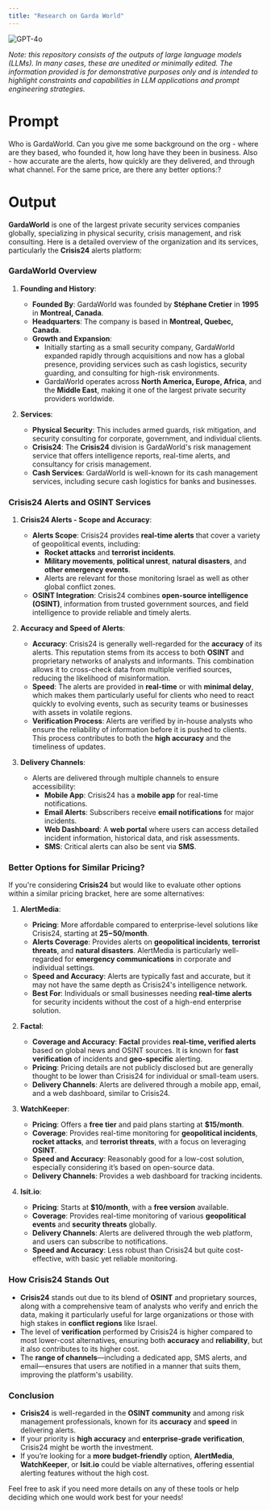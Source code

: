 ```yaml
---
title: "Research on Garda World"
---
```

![GPT-4o](https://img.shields.io/badge/GPT--4o-3333FF?style=for-the-badge&logo=openai&logoColor=white)



*Note: this repository consists of the outputs of large language models (LLMs). In many cases, these are unedited or minimally edited. The information provided is for demonstrative purposes only and is intended to highlight constraints and capabilities in LLM applications and prompt engineering strategies.*


# Prompt

Who is GardaWorld. Can you give me some background on the org - where are they based, who founded it, how long have they been in business. Also - how accurate are the alerts, how quickly are they delivered, and through what channel. For the same price, are there any better options:?

# Output

**GardaWorld** is one of the largest private security services companies globally, specializing in physical security, crisis management, and risk consulting. Here is a detailed overview of the organization and its services, particularly the **Crisis24** alerts platform:

### **GardaWorld Overview**

1. **Founding and History**:
   - **Founded By**: GardaWorld was founded by **Stéphane Cretier** in **1995** in **Montreal, Canada**.
   - **Headquarters**: The company is based in **Montreal, Quebec, Canada**.
   - **Growth and Expansion**:
     - Initially starting as a small security company, GardaWorld expanded rapidly through acquisitions and now has a global presence, providing services such as cash logistics, security guarding, and consulting for high-risk environments.
     - GardaWorld operates across **North America, Europe, Africa**, and the **Middle East**, making it one of the largest private security providers worldwide.

2. **Services**:
   - **Physical Security**: This includes armed guards, risk mitigation, and security consulting for corporate, government, and individual clients.
   - **Crisis24**: The **Crisis24** division is GardaWorld's risk management service that offers intelligence reports, real-time alerts, and consultancy for crisis management.
   - **Cash Services**: GardaWorld is well-known for its cash management services, including secure cash logistics for banks and businesses.

### **Crisis24 Alerts and OSINT Services**

1. **Crisis24 Alerts - Scope and Accuracy**:
   - **Alerts Scope**: Crisis24 provides **real-time alerts** that cover a variety of geopolitical events, including:
     - **Rocket attacks** and **terrorist incidents**.
     - **Military movements**, **political unrest**, **natural disasters**, and **other emergency events**.
     - Alerts are relevant for those monitoring Israel as well as other global conflict zones.
   - **OSINT Integration**: Crisis24 combines **open-source intelligence (OSINT)**, information from trusted government sources, and field intelligence to provide reliable and timely alerts.

2. **Accuracy and Speed of Alerts**:
   - **Accuracy**: Crisis24 is generally well-regarded for the **accuracy** of its alerts. This reputation stems from its access to both **OSINT** and proprietary networks of analysts and informants. This combination allows it to cross-check data from multiple verified sources, reducing the likelihood of misinformation.
   - **Speed**: The alerts are provided in **real-time** or with **minimal delay**, which makes them particularly useful for clients who need to react quickly to evolving events, such as security teams or businesses with assets in volatile regions.
   - **Verification Process**: Alerts are verified by in-house analysts who ensure the reliability of information before it is pushed to clients. This process contributes to both the **high accuracy** and the timeliness of updates.

3. **Delivery Channels**:
   - Alerts are delivered through multiple channels to ensure accessibility:
     - **Mobile App**: Crisis24 has a **mobile app** for real-time notifications.
     - **Email Alerts**: Subscribers receive **email notifications** for major incidents.
     - **Web Dashboard**: A **web portal** where users can access detailed incident information, historical data, and risk assessments.
     - **SMS**: Critical alerts can also be sent via **SMS**.

### **Better Options for Similar Pricing?**

If you're considering **Crisis24** but would like to evaluate other options within a similar pricing bracket, here are some alternatives:

1. **AlertMedia**:
   - **Pricing**: More affordable compared to enterprise-level solutions like Crisis24, starting at **$25-$50/month**.
   - **Alerts Coverage**: Provides alerts on **geopolitical incidents**, **terrorist threats**, and **natural disasters**. AlertMedia is particularly well-regarded for **emergency communications** in corporate and individual settings.
   - **Speed and Accuracy**: Alerts are typically fast and accurate, but it may not have the same depth as Crisis24's intelligence network.
   - **Best For**: Individuals or small businesses needing **real-time alerts** for security incidents without the cost of a high-end enterprise solution.

2. **Factal**:
   - **Coverage and Accuracy**: **Factal** provides **real-time, verified alerts** based on global news and OSINT sources. It is known for **fast verification** of incidents and **geo-specific** alerting.
   - **Pricing**: Pricing details are not publicly disclosed but are generally thought to be lower than Crisis24 for individual or small-team users.
   - **Delivery Channels**: Alerts are delivered through a mobile app, email, and a web dashboard, similar to Crisis24.

3. **WatchKeeper**:
   - **Pricing**: Offers a **free tier** and paid plans starting at **$15/month**.
   - **Coverage**: Provides real-time monitoring for **geopolitical incidents**, **rocket attacks**, and **terrorist threats**, with a focus on leveraging **OSINT**.
   - **Speed and Accuracy**: Reasonably good for a low-cost solution, especially considering it’s based on open-source data.
   - **Delivery Channels**: Provides a web dashboard for tracking incidents.

4. **Isit.io**:
   - **Pricing**: Starts at **$10/month**, with a **free version** available.
   - **Coverage**: Provides real-time monitoring of various **geopolitical events** and **security threats** globally.
   - **Delivery Channels**: Alerts are delivered through the web platform, and users can subscribe to notifications.
   - **Speed and Accuracy**: Less robust than Crisis24 but quite cost-effective, with basic yet reliable monitoring.

### **How Crisis24 Stands Out**

- **Crisis24** stands out due to its blend of **OSINT** and proprietary sources, along with a comprehensive team of analysts who verify and enrich the data, making it particularly useful for large organizations or those with high stakes in **conflict regions** like Israel.
- The level of **verification** performed by Crisis24 is higher compared to most lower-cost alternatives, ensuring both **accuracy** and **reliability**, but it also contributes to its higher cost.
- The **range of channels**—including a dedicated app, SMS alerts, and email—ensures that users are notified in a manner that suits them, improving the platform's usability.

### **Conclusion**

- **Crisis24** is well-regarded in the **OSINT community** and among risk management professionals, known for its **accuracy** and **speed** in delivering alerts.
- If your priority is **high accuracy** and **enterprise-grade verification**, Crisis24 might be worth the investment.
- If you’re looking for a **more budget-friendly** option, **AlertMedia**, **WatchKeeper**, or **Isit.io** could be viable alternatives, offering essential alerting features without the high cost.
  
Feel free to ask if you need more details on any of these tools or help deciding which one would work best for your needs!